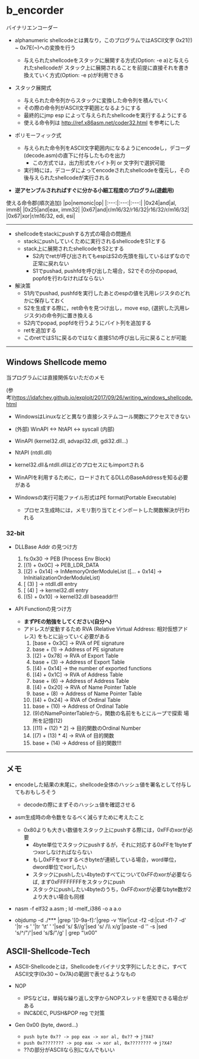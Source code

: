 # b_encorder
バイナリエンコーダー

- alphanumeric shellcodeとは異なり，このプログラムではASCII文字 0x21(!) ~ 0x7E(~)への変換を行う
    - 与えられたshellcodeをスタックに展開する方式(Option: -e a)と与えられたshellcodeが
    スタック上に展開されることを前提に直接それを書き換えていく方式(Option: -e p)が利用できる

- スタック展開式
    - 与えられた命令列からスタックに変換した命令列を積んでいく
    - その際の命令列がASCII文字範囲となるようにする
    - 最終的にjmp esp によって与えられたshellcodeを実行するようにする
    - 使える命令列は http://ref.x86asm.net/coder32.html を参考にした

- ポリモーフィック式
    - 与えられた命令列をASCII文字範囲内になるようにencodeし，デコーダ(decode.asm)の直下に付与したものを出力
        - この方式では，出力形式をバイト列 or 文字列で選択可能
    - 実行時には，デコーダによってencodeされたshellcodeを復元し，その後与えられたshellcodeが実行される

- **逆アセンブルされればすぐに分かる小細工程度のプログラム(遊戯用)**

使える命令郡(順次追加)
|po|nemonic|op|
|:---:|:---:|:---:|
|0x24|and|al, imm8|
|0x25|and|eax, imm32|
|0x67|and|r/m16/32/r16/32|r16/32/r/m16/32|
|0x67|xor|r/m16/32, edi, esi|

---
- shellcodeをstackにpushする方式の場合の問題点
    - stackにpushしていくために実行されるshellcodeをS1とする
    - stack上に展開されたshellcodeをS2とする
        - S2内でretが呼び出されてもespはS2の先頭を指しているはずなので正常に戻れない
        - S1でpushad, pushfdを呼び出した場合，S2でその分のpopad, popfdを行わなければならない
- 解決策
    - S1内でpushad, pushfdを実行したあとのespの値を汎用レジスタのどれかに保存しておく
    - S2を生成する際に，ret命令を見つけ出し，move esp, (選択した汎用レジスタ)の命令列に置き換える
    - S2内でpopad, popfdを行うようにバイト列を追加する
    - retを追加する
    - このretではS1に戻るのではなく直接S1の呼び出し元に戻ることが可能
---
## Windows Shellcode memo
当プログラムには直接関係ないただのメモ

(参考)https://idafchev.github.io/exploit/2017/09/26/writing_windows_shellcode.html
- WindowsはLinuxなどと異なり直接システムコール関数にアクセスできない
- (外部) WinAPI <-> NtAPI <-> syscall (内部)
- WinAPI (kernel32.dll, advapi32.dll, gdi32.dll...)
- NtAPI (ntdll.dll)
- kernel32.dll＆ntdll.dllはどのプロセスにもimportされる
- WinAPIを利用するために，ロードされてるDLLのBaseAddressを知る必要がある 

- Windowsの実行可能ファイル形式はPE format(Portable Executable)
    - プロセス生成時には，メモリ割り当てとインポートした関数解決が行われる


### 32-bit
- DLLBase Addr の見つけ方
    1. fs:0x30 -> PEB (Process Env Block)
    2. [(1) + 0x0C] -> PEB_LDR_DATA
    3. [(2) + 0x14] -> InMemoryOrderModuleList
    ([... + 0x14] -> InInitializationOrderModuleList)
    4. [ (3) ] -> ntdll.dll entry
    5. [ (4) ] -> kernel32.dll entry
    6. [(5) + 0x10] -> kernel32.dll baseaddr!!!


- API Functionの見つけ方
    - **まずPEの勉強をしてください(自分へ)**
    - アドレスが変動するため RVA (Relative Virtual Address: 相対仮想アドレス)
    をもとに辿っていく必要がある
        1. [base + 0x3C] -> RVA of PE signature
        2. base + (1)    -> Address of PE signature
        3. [(2) + 0x78]  -> RVA of Export Table
        4. base + (3)  -> Address of Export Table
        5. [(4) + 0x14]  -> the number of exported functions
        6. [(4) + 0x1C]  -> RVA of Address Table
        7. base + (6)  -> Address of Address Table
        8. [(4) + 0x20]  -> RVA of Name Pointer Table
        9. base + (8)  -> Address of Name Pointer Table
        10. [(4) + 0x24] -> RVA of Ordinal Table
        11. base + (10) -> Address of Ordinal Table
        12. (9)のNamePointerTableから，関数の名前をもとにループで探索 場所を記憶(12)
        13. [(11) + (12) * 2] -> 目的関数のOrdinal Number
        14. [(7) + (13) * 4] -> RVA of 目的関数
        15. base + (14) -> Address of 目的関数!!!

---
## メモ
- encodeした結果の末尾に，shellcode全体のハッシュ値を署名として付与してもおもしろそう
    - decodeの際にまずそのハッシュ値を確認させる

- asm生成時の命令数をなるべく減らすために考えたこと
    - 0x80よりも大きい数値をスタック上にpushする際には，0xFFのxorが必要
        - 4byte単位でスタックにpushするが，それに対応する0xFFを1byteずつxorしなければならない
        - もし0xFFをxorするべきbyteが連続している場合，word単位，dword単位でxorしたい
        - スタックにpushしたい4byteのすべてについて0xFFのxorが必要ならば, まず0xFFFFFFFFをスタックにpush
        - スタックにpushしたい4byteのうち，0xFFのxorが必要なbyte数が2より大きい場合も同様

- nasm -f elf32 a.asm ; ld -melf_i386 -o a a.o
- objdump -d ./*** |grep '[0-9a-f]:'|grep -v 'file'|cut -f2 -d:|cut -f1-7 -d' '|tr -s ' '|tr '\t' ' '|sed 's/ $//g'|sed 's/ /\\ x/g'|paste -d '' -s |sed 's/^/"/'|sed 's/$/"/g' | grep "\\x00"

## ASCII-Shellcode-Tech
- ASCII-Shellcodeとは，Shellcodeをバイナリ文字列にしたときに，すべてASCII文字(0x30 ~ 0x7A)の範囲で表せるようなもの

- NOP
    - IPSなどは，単純な繰り返し文字からNOPスレッドを感知できる場合がある
    - INC&DEC, PUSH&POP reg で対策

- Gen 0x00 (byte, dword...)
    - ` push byte 0x?? -> pop eax -> xor al, 0x?? ` -> `j?X4?`
    - ` push 0x???????? -> pop eax -> xor al, 0x???????? ` -> `j?X4?`
    - ??の部分がASCIIなら別になんでもいい
